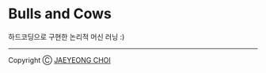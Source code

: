 # Bulls and Cows

하드코딩으로 구현한 논리적 머신 러닝 :)


<hr>

Copyright Ⓒ [JAEYEONG CHOI](https://arti1117.github.io/)

